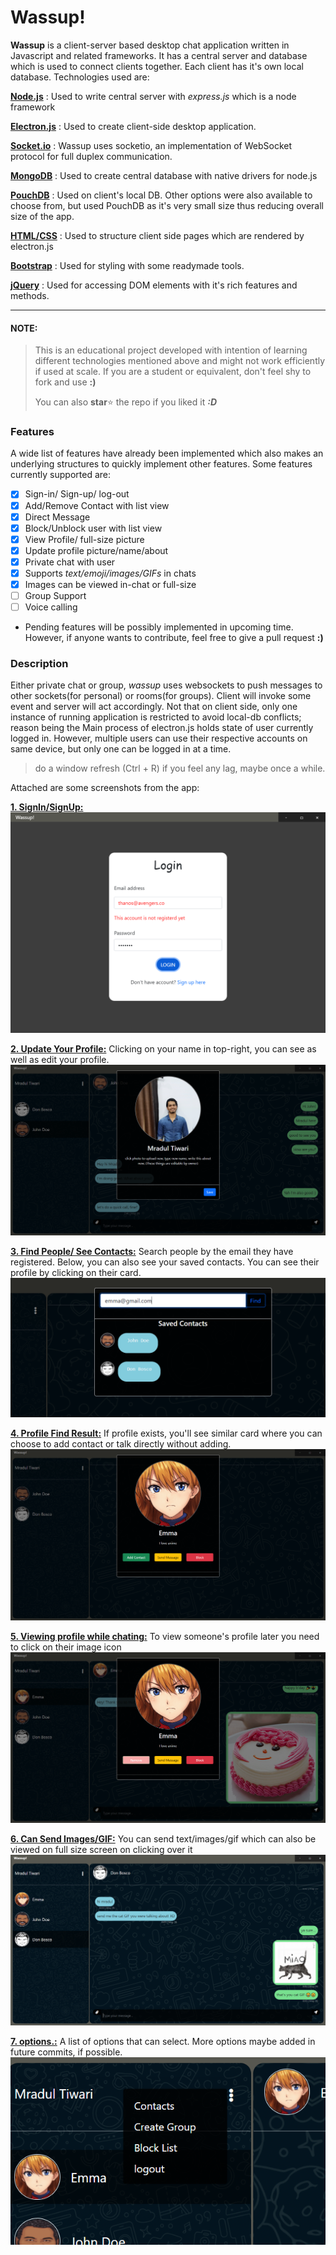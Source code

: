 # Wassup!


**Wassup** is a client-server based desktop chat application written in Javascript and related frameworks. It has a central server and database which is used to connect clients together. Each client has it's own local database. Technologies used are:

**[Node.js](https://nodejs.org/en/about/)**
: Used to write central server with *express.js* which is a node framework

**[Electron.js](https://www.electronjs.org/)**
: Used to create client-side desktop application.

**[Socket.io](https://socket.io/)**
: Wassup uses socketio, an implementation of WebSocket protocol for full duplex communication.

**[MongoDB](https://www.mongodb.com/)**
: Used to create central database with native drivers for node.js

**[PouchDB](https://pouchdb.com/)**
: Used on client's local DB. Other options were also available to choose from, but used PouchDB  as it's very small size thus reducing overall size of the app. 

**[HTML/CSS](https://developer.mozilla.org/en-US/docs/Web/HTML)**
: Used to structure client side pages which are rendered by electron.js

**[Bootstrap](https://getbootstrap.com/)**
: Used for styling with some readymade tools. 

**[jQuery](https://jquery.com/)**
: Used for accessing DOM elements with it's rich features and methods.

---

#### NOTE: 
>This is an educational project developed with intention of learning different technologies  mentioned above and might not work efficiently if used at scale. If you are a student or equivalent, don't feel shy to fork and use **:)** 
>
>You can also **star**⭐ the repo if you liked it <em>**:D**</em>

### Features
A wide list of features have already been implemented which also makes an underlying structures to quickly implement other features. Some features currently supported are:

- [x] Sign-in/ Sign-up/ log-out
- [x]  Add/Remove Contact with list view
- [x]  Direct Message
- [x]  Block/Unblock user with list view
- [x] View Profile/ full-size picture
- [x] Update profile picture/name/about
- [x] Private chat with user
- [x] Supports *text/emoji/images/GIFs* in chats
- [x] Images can be viewed in-chat or full-size
- [ ] Group Support
- [ ] Voice calling
* Pending features will be possibly implemented in upcoming time. However, if anyone wants to contribute, feel free to give a pull request **:)** 

### Description
Either private chat or group, *wassup* uses websockets to push messages to other sockets(for personal) or rooms(for groups). Client will invoke some event and server will act accordingly. Not that on client side, only one instance of running application is restricted to avoid local-db conflicts; reason being the Main process of electron.js holds state of user currently logged in. However, multiple users can use their respective accounts on same device, but only one can be logged in at a time.

> do a window refresh (Ctrl + R) if you feel any lag, maybe once a while.

Attached are some screenshots from the app:

<u>**1. SignIn/SignUp:**</u>
![loginPage](https://github.com/mradultiw/Wassup/blob/main/ss/login.PNG)

<u>**2. Update Your Profile:**</u>
Clicking on your name in top-right, you can see as well as edit your profile.
![Profile Update](https://github.com/mradultiw/Wassup/blob/main/ss/profile%20update.PNG)


<u>**3. Find People/ See Contacts:**</u>
	Search people by the email they have registered. Below, you can also see your saved contacts. You can see their profile by clicking on their card.
	![find people](https://github.com/mradultiw/Wassup/blob/main/ss/findcontact.PNG)

<u>**4. Profile Find Result:**</u>
	If profile exists, you'll see similar card where you can choose to add contact or talk directly without adding.
![profile find result](https://github.com/mradultiw/Wassup/blob/main/ss/profile%20finding.PNG)

<u>**5. Viewing profile while chating:**</u>
	To view someone's profile later you need to click on their image icon![viewing profile](https://github.com/mradultiw/Wassup/blob/main/ss/viewing%20profile.PNG)
	
<u>**6.  Can Send Images/GIF:**</u>
	You can send text/images/gif which can also be viewed on full size screen on clicking over it
	![GIF](https://github.com/mradultiw/Wassup/blob/main/ss/gif.PNG)

<u>**7. options.:**</u>
	A list of options that can select. More options maybe added in future commits, if possible.
	![Options](https://github.com/mradultiw/Wassup/blob/main/ss/options.PNG)
